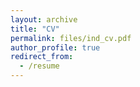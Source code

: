 ```yaml
---
layout: archive
title: "CV"
permalink: files/ind_cv.pdf
author_profile: true
redirect_from:
  - /resume
---
```

